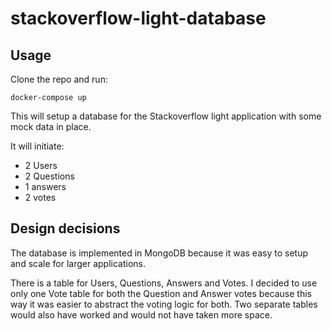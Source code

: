 # stackoverflow-light-database

## Usage
Clone the repo and run: 
```
docker-compose up
```

This will setup a database for the Stackoverflow light application with some mock data in place.

It will initiate:
* 2 Users
* 2 Questions
* 1 answers
* 2 votes

## Design decisions
The database is implemented in MongoDB because it was easy to setup and scale for larger applications.

There is a table for Users, Questions, Answers and Votes. I decided to use only one Vote table for both the Question and Answer votes because this way it was easier to abstract the voting logic for both. Two separate tables would also have worked and would not have taken more space.
